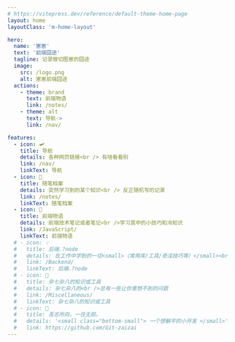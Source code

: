 ```yaml
---
# https://vitepress.dev/reference/default-theme-home-page
layout: home
layoutClass: 'm-home-layout'

hero:
  name: '崽崽'
  text: '前端囧途'
  tagline: 记录做切图崽的囧途
  image:
    src: /logo.png
    alt: 崽崽前端囧途
  actions:
    - theme: brand
      text: 前端物语
      link: /notes/
    - theme: alt
      text: 导航->
      link: /nav/

features:
  - icon: 🛩️
    title: 导航
    details: 各种网页链接<br /> 有啥看看别
    link: /nav/
    linkText: 导航
  - icon: 📖
    title: 随笔档案
    details: 突然学习到的某个知识<br /> 反正随机写的记录
    link: /notes/
    linkText: 随笔档案
  - icon: 📘
    title: 前端物语
    details: 前端技术笔记或者笔记<br />学习其中的小技巧和冷知识
    link: /JavaScript/
    linkText: 前端物语
  # - icon: 💡
  #   title: 后端.?node
  #   details: 在工作中学到的一切<small>（常用库/工具/奇淫技巧等）</small><br />配合 CV 大法来更好的摸鱼
  #   link: /Backend/
  #   linkText: 后端.?node
  # - icon: 🐞
  #   title: 杂七杂八的知识或工具
  #   details: 杂七杂八的<br />总有一些让你意想不到的问题
  #   link: /Miscellaneous/
  #   linkText: 杂七杂八的知识或工具
  # - icon: 💯
  #   title: 吾志所向，一往无前。
  #   details: '<small class="bottom-small"> 一个想躺平的小开发 </small>'
  #   link: https://github.com/Git-zaizai
---
```



<script setup>
  console.log(/*
 *  ┌─────────────────────────────────────────────────────────────┐
 *  │┌───┬───┬───┬───┬───┬───┬───┬───┬───┬───┬───┬───┬───┬───┬───┐│
 *  ││Esc│!1 │@2 │#3 │$4 │%5 │^6 │&7 │*8 │(9 │)0 │_- │+= │|\ │`~ ││
 *  │├───┴─┬─┴─┬─┴─┬─┴─┬─┴─┬─┴─┬─┴─┬─┴─┬─┴─┬─┴─┬─┴─┬─┴─┬─┴─┬─┴───┤│
 *  ││ Tab │ Q │ W │ E │ R │ T │ Y │ U │ I │ O │ P │{[ │}] │ BS  ││
 *  │├─────┴┬──┴┬──┴┬──┴┬──┴┬──┴┬──┴┬──┴┬──┴┬──┴┬──┴┬──┴┬──┴─────┤│
 *  ││ Ctrl │ A │ S │ D │ F │ G │ H │ J │ K │ L │: ;│" '│ Enter  ││
 *  │├──────┴─┬─┴─┬─┴─┬─┴─┬─┴─┬─┴─┬─┴─┬─┴─┬─┴─┬─┴─┬─┴─┬─┴────┬───┤│
 *  ││ Shift  │ Z │ X │ C │ V │ B │ N │ M │< ,│> .│? /│Shift │Fn ││
 *  │└─────┬──┴┬──┴──┬┴───┴───┴───┴───┴───┴──┬┴───┴┬──┴┬─────┴───┘│
 *  │      │Fn │ Alt │         Space         │ Alt │Win│   HHKB   │
 *  │      └───┴─────┴───────────────────────┴─────┴───┘          │
 *  └─────────────────────────────────────────────────────────────┘
 */)
</script>

<style>
/*爱的魔力转圈圈*/
/* .m-home-layout .image-src:hover {
  transform: translate(-50%, -50%) rotate(666turn);
  transition: transform 59s 1s cubic-bezier(0.3, 0, 0.8, 1);
} */
.m-home-layout .image-src:hover{
  
}

.m-home-layout .details small {
  opacity: 0.8;
}

.m-home-layout .bottom-small {
  display: block;
  margin-top: 2em;
  text-align: right;
}
</style>
